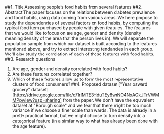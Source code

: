 ##1. Title
Assessing people’s food habits from several features
##2. Abstract
The paper focuses on the relations between diabetes prevalence and food habits, using data coming from various areas. We here propose to study the dependencies of several factors on food habits, by computing the typical food item purchased by people with given features. The features that we would like to focus on are age, gender and density (density meaning density of the area that the person lives in).
We will separate the population sample from which our dataset is built according to the features mentioned above, and try to extract interesting tendancies in each group. We'll also study the correlation of each of these features with food habits.
##3. Research questions
1. Are age, gender and density correlated with food habits?
2. Are these features correlated together?
3. Which of these features allow us to form the most representative clusters of food consumers?
##4. Proposed dataset
["Year osward grocery" dataset][https://drive.google.com/file/d/1rIMTE3HduTEy8wrNO4NxAGkUTrVWMMPp/view?usp=sharing] from the paper. We don't have the equivalent dataset at "Borough scale" and we fear that there might be too much variance if we choose a finer scale than wards. The data is already in a pretty practical format, but we might choose to turn density into a categorical feature (in a similar way to what has already been done with the age feature).